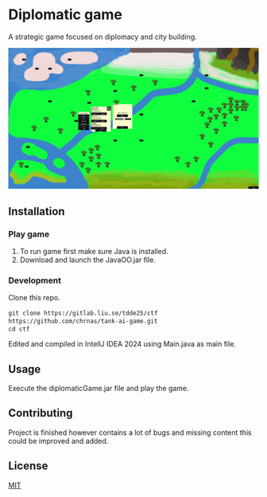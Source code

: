 # Diplomatic game
A strategic game focused on diplomacy and city building.

![screencap.png](screencap.png)

## Installation
### Play game
1. To run game first make sure Java is installed.
2. Download and launch the JavaOO.jar file.

### Development
Clone this repo.
```
git clone https://gitlab.liu.se/tdde25/ctf https://github.com/chrnas/tank-ai-game.git
cd ctf
```
Edited and compiled in IntellJ IDEA 2024 using Main.java as main file.

## Usage

Execute the diplomaticGame.jar file and play the game.

## Contributing

Project is finished however contains a lot of bugs and missing content this could be improved and added.

## License

[MIT](https://choosealicense.com/licenses/mit/)
